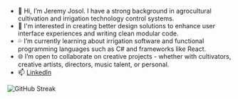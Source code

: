- 🌱 Hi, I’m Jeremy Josol. I have a strong background in agrocultural cultivation and irrigation technology control systems.
- 👀 I'm interested in creating better design solutions to enhance user interface experiences and writing clean modular code.
- 💦 I’m currently learning about irrigation software and functional programming languages such as C# and frameworks like React.
- 🌐 I’m open to collaborate on creative projects - whether with cultivators, creative artists, directors, music talent, or personal.
- 📫 [LinkedIn](https://www.linkedin.com/in/jeremyjosol/)

![GitHub Streak](https://streak-stats.demolab.com?user=jeremyjosol&theme=tokyonight-duo&border_radius=6.5&date_format=j%2Fn%5B%2FY%5D&hide_current_streak=true&hide_longest_streak=true)

<!---
jeremyjosol/jeremyjosol is a ✨ special ✨ repository because its `README.md` (this file) appears on your GitHub profile.
You can click the Preview link to take a look at your changes.
--->
